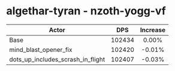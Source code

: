 # algethar-tyran - nzoth-yogg-vf
| Actor | DPS | Increase |
|---|:---:|:---:|
|Base|102434|0.00%|
|mind_blast_opener_fix|102420|-0.01%|
|dots_up_includes_scrash_in_flight|102407|-0.03%|
